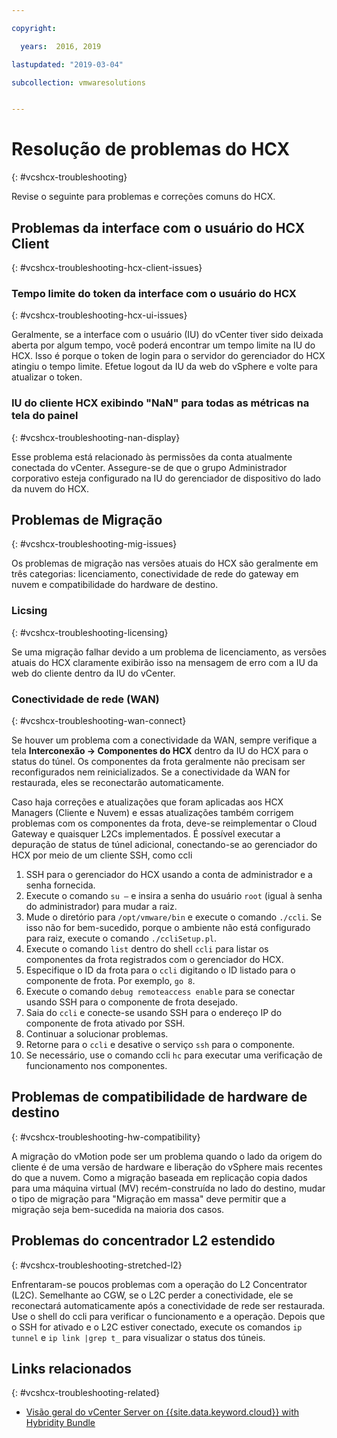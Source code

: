 ```yaml
---

copyright:

  years:  2016, 2019

lastupdated: "2019-03-04"

subcollection: vmwaresolutions


---
```


# Resolução de problemas do HCX
{: #vcshcx-troubleshooting}

Revise o seguinte para problemas e correções comuns do HCX.

## Problemas da interface com o usuário do HCX Client
{: #vcshcx-troubleshooting-hcx-client-issues}

### Tempo limite do token da interface com o usuário do HCX
{: #vcshcx-troubleshooting-hcx-ui-issues}

Geralmente, se a interface com o usuário (IU) do vCenter tiver sido deixada aberta por algum tempo, você poderá encontrar um tempo limite na IU do HCX. Isso é porque o token de login para o servidor do gerenciador do HCX atingiu o tempo limite. Efetue logout da IU da web do vSphere e volte para atualizar o token.

### IU do cliente HCX exibindo "NaN" para todas as métricas na tela do painel
{: #vcshcx-troubleshooting-nan-display}

Esse problema está relacionado às permissões da conta atualmente conectada do vCenter. Assegure-se de que o grupo Administrador corporativo esteja configurado na IU do gerenciador de dispositivo do lado da nuvem do HCX.

## Problemas de Migração
{: #vcshcx-troubleshooting-mig-issues}

Os problemas de migração nas versões atuais do HCX são geralmente em três categorias: licenciamento, conectividade de rede do gateway em nuvem e compatibilidade do hardware de destino.

### Licsing
{: #vcshcx-troubleshooting-licensing}

Se uma migração falhar devido a um problema de licenciamento, as versões atuais do HCX claramente exibirão isso na mensagem de erro com a IU da web do cliente dentro da IU do vCenter.

### Conectividade de rede (WAN)
{: #vcshcx-troubleshooting-wan-connect}

Se houver um problema com a conectividade da WAN, sempre verifique a tela **Interconexão -> Componentes do HCX**
dentro da IU do HCX para o status do túnel. Os componentes da frota geralmente não precisam ser reconfigurados nem reinicializados. Se a conectividade da WAN for restaurada, eles se reconectarão automaticamente.

Caso haja correções e atualizações que foram aplicadas aos HCX Managers (Cliente e Nuvem) e essas atualizações também corrigem problemas com os componentes da frota, deve-se reimplementar o Cloud Gateway e quaisquer L2Cs implementados. É possível executar a depuração de status de túnel adicional, conectando-se ao gerenciador do HCX por meio de um cliente SSH, como ccli  

1. SSH para o gerenciador do HCX usando a conta de administrador e a senha fornecida.
2. Execute o comando `su –` e insira a senha do usuário `root` (igual à senha do administrador) para mudar a raiz.
3. Mude o diretório para `/opt/vmware/bin` e execute o comando `./ccli`. Se isso não for bem-sucedido, porque o ambiente não está configurado para raiz, execute o comando `./ccliSetup.pl`.
4. Execute o comando `list` dentro do shell `ccli` para listar os componentes da frota registrados com o gerenciador do HCX.
5. Especifique o ID da frota para o `ccli` digitando o ID listado para o componente de frota. Por exemplo,  ` go 8 `.
6. Execute o comando `debug remoteaccess enable` para se conectar usando SSH para o componente de frota desejado.
7. Saia do `ccli` e conecte-se usando SSH para o endereço IP do componente de frota ativado por SSH.
9. Continuar a solucionar problemas.
10. Retorne para o `ccli` e desative o serviço `ssh` para o componente.
11. Se necessário, use o comando ccli `hc` para executar uma verificação de funcionamento nos componentes.

## Problemas de compatibilidade de hardware de destino
{: #vcshcx-troubleshooting-hw-compatibility}

A migração do vMotion pode ser um problema quando o lado da origem do cliente é de uma versão de hardware e liberação do vSphere mais recentes do que a nuvem. Como a migração baseada em replicação copia dados para uma máquina virtual (MV) recém-construída no lado do destino, mudar o tipo de migração para "Migração em massa" deve permitir que a migração seja bem-sucedida na maioria dos casos.

## Problemas do concentrador L2 estendido
{: #vcshcx-troubleshooting-stretched-l2}

Enfrentaram-se poucos problemas com a operação do L2 Concentrator (L2C). Semelhante ao CGW, se o L2C perder a conectividade, ele se reconectará automaticamente após a conectividade de rede ser restaurada. Use o shell do ccli para verificar o funcionamento e a operação. Depois que o SSH for ativado e o L2C estiver conectado, execute os comandos `ip tunnel` e `ip link |grep t_` para visualizar o status dos túneis.

## Links relacionados
{: #vcshcx-troubleshooting-related}

* [Visão geral do vCenter Server on {{site.data.keyword.cloud}} with Hybridity Bundle](/docs/services/vmwaresolutions/archiref/vcs?topic=vmware-solutions-vcs-hybridity-intro)   
